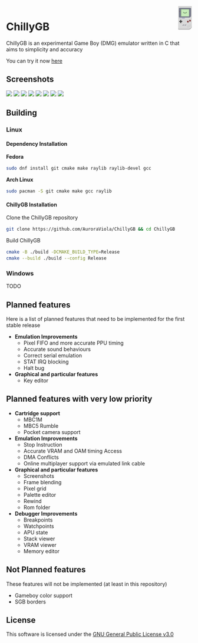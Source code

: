 <img src="res/icons/ChillyGB.svg" alt="logo" title="ChillyGB" align="right" height="64px" />

# ChillyGB

ChillyGB is an experimental Game Boy (DMG) emulator written in C that aims to simplicity and accuracy

You can try it now [here](https://chillygb.arci.me)

## Screenshots

<a><img src="https://github.com/user-attachments/assets/0b785828-f86e-42ae-841f-d68086bce08f" width="24.25%"/></a>
<a><img src="https://github.com/user-attachments/assets/97c05b28-3f57-47eb-a9e1-470bca86d64b" width="24.25%"/></a>
<a><img src="https://github.com/user-attachments/assets/396220db-a16d-4cd9-bfab-f00d0c73d651" width="24.25%"/></a>
<a><img src="https://github.com/user-attachments/assets/965404b6-5013-4c7d-9c30-a23d2c231f7d" width="24.25%"/></a>
<a><img src="https://github.com/user-attachments/assets/dba6679c-6609-4471-bd09-8c26f88ce187" width="24.25%"/></a>
<a><img src="https://github.com/user-attachments/assets/552f2f20-bf1d-4359-af1f-8f3f7b8a9f73" width="24.25%"/></a>
<a><img src="https://github.com/user-attachments/assets/e81491da-a1f8-4a3d-bff8-0878b83720f3" width="24.25%"/></a>
<a><img src="https://github.com/user-attachments/assets/a69b77fc-d871-4eef-9e77-e508e4f7d7e9" width="24.25%"/></a>

## Building

### Linux

#### Dependency Installation
**Fedora**
```bash
sudo dnf install git cmake make raylib raylib-devel gcc
```
**Arch Linux**
```bash
sudo pacman -S git cmake make gcc raylib
```

#### ChillyGB Installation

Clone the ChillyGB repository
```bash
git clone https://github.com/AuroraViola/ChillyGB && cd ChillyGB
```
Build ChillyGB
```bash
cmake -B ./build -DCMAKE_BUILD_TYPE=Release
cmake --build ./build --config Release
```

### Windows

TODO

## Planned features

Here is a list of planned features that need to be implemented for the first stable release

* **Emulation Improvements**
  * Pixel FIFO and more accurate PPU timing
  * Accurate sound behaviours
  * Correct serial emulation
  * STAT IRQ blocking
  * Halt bug
* **Graphical and particular features**
  * Key editor

## Planned features with very low priority

* **Cartridge support**
  * MBC1M
  * MBC5 Rumble
  * Pocket camera support
* **Emulation Improvements**
  * Stop Instruction
  * Accurate VRAM and OAM timing Access
  * DMA Conflicts
  * Online multiplayer support via emulated link cable
* **Graphical and particular features**
  * Screenshots
  * Frame blending
  * Pixel grid
  * Palette editor
  * Rewind
  * Rom folder
* **Debugger Improvements**
  * Breakpoints
  * Watchpoints
  * APU state
  * Stack viewer
  * VRAM viewer
  * Memory editor

## Not Planned features

These features will not be implemented (at least in this repository)

* Gameboy color support
* SGB borders

## License

This software is licensed under the [GNU General Public License v3.0](https://github.com/AuroraViola/ChillyGB/blob/main/LICENSE.md)
